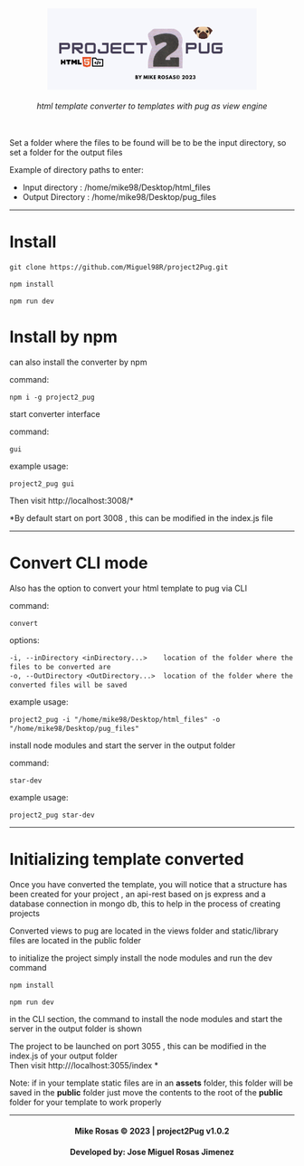 <div align="center"><img  src="public/img/logo.png" /></div>
<br>
<div align="center"><em>html template converter to templates with pug as view engine </em></div>
<br>
<br>

Set a folder where the files to be found will be to be the input directory, so set a folder for the output files

Example of directory paths to enter:
- Input directory : /home/mike98/Desktop/html_files
- Output Directory : /home/mike98/Desktop/pug_files

---
# Install

```
git clone https://github.com/Miguel98R/project2Pug.git
```

```
npm install
```

```
npm run dev
```


# Install by npm

can also install the converter by npm

command:
```
npm i -g project2_pug
```
start converter interface

command:
```
gui
```
example usage:
```
project2_pug gui
```

Then visit http://localhost:3008/*

*By default start on port 3008 , this can be modified in the index.js file

---
# Convert CLI mode

Also has the option to convert your html template to pug via CLI


command:
```
convert
```
options:
```
-i, --inDirectory <inDirectory...>    location of the folder where the files to be converted are
-o, --OutDirectory <OutDirectory...>  location of the folder where the converted files will be saved
```

example usage:
```
project2_pug -i "/home/mike98/Desktop/html_files" -o "/home/mike98/Desktop/pug_files"
```

install node modules and start the server in the output folder

command:
```
star-dev
```
example usage:
```
project2_pug star-dev
```



---
# Initializing template converted

Once you have converted the template, you will notice that a structure has been created for your project ,
an api-rest based on js express and a database connection in mongo db, this to help in the process of creating projects

Converted views to pug are located in the views folder and static/library files are located in the public folder

to initialize the project simply install the node modules and run the dev command


```
npm install
```

```
npm run dev
```

in the CLI section, the command to install the node modules and start the server in the output folder is shown

The project to be launched on port 3055 , this can be modified in the index.js of your output folder  
Then visit  http:///localhost:3055/index *


Note: if in your template static files are in an **assets** folder, this folder will be saved in the **public** folder just move the contents to the root of the **public** folder for your template to work properly

---

<h4 align="center">Mike Rosas © 2023  | project2Pug v1.0.2</h4>
<h4 align="center">Developed by: Jose Miguel Rosas Jimenez</h4>


